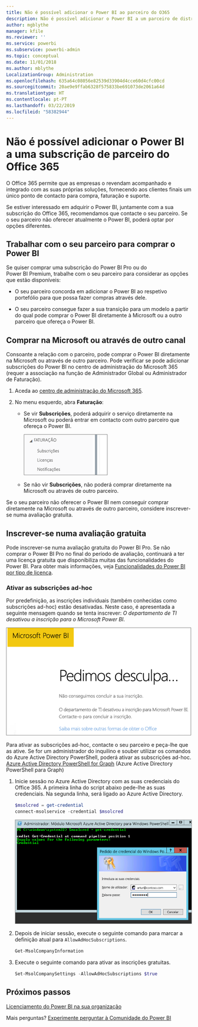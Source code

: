 ```yaml
---
title: Não é possível adicionar o Power BI ao parceiro do O365
description: Não é possível adicionar o Power BI a um parceiro de distribuição do Office 365. O modelo de distribuição é um modelo de compra utilizado pelo Office 365.
author: mgblythe
manager: kfile
ms.reviewer: ''
ms.service: powerbi
ms.subservice: powerbi-admin
ms.topic: conceptual
ms.date: 11/01/2018
ms.author: mblythe
LocalizationGroup: Administration
ms.openlocfilehash: 635a64c08056e82539d33904d4cce60d4cfc00cd
ms.sourcegitcommit: 20ae9e9ffab6328f575833be691073de2061a64d
ms.translationtype: HT
ms.contentlocale: pt-PT
ms.lasthandoff: 03/22/2019
ms.locfileid: "58382944"
---
```

# <a name="unable-to-add-power-bi-to-office-365-partner-subscription"></a>Não é possível adicionar o Power BI a uma subscrição de parceiro do Office 365

O Office 365 permite que as empresas o revendam acompanhado e integrado com as suas próprias soluções, fornecendo aos clientes finais um único ponto de contacto para compra, faturação e suporte.

Se estiver interessado em adquirir o Power BI, juntamente com a sua subscrição do Office 365, recomendamos que contacte o seu parceiro. Se o seu parceiro não oferecer atualmente o Power BI, poderá optar por opções diferentes.

## <a name="work-with-your-partner-to-purchase-power-bi"></a>Trabalhar com o seu parceiro para comprar o Power BI

Se quiser comprar uma subscrição do Power BI Pro ou do Power BI Premium, trabalhe com o seu parceiro para considerar as opções que estão disponíveis:

* O seu parceiro concorda em adicionar o Power BI ao respetivo portefólio para que possa fazer compras através dele.

* O seu parceiro consegue fazer a sua transição para um modelo a partir do qual pode comprar o Power BI diretamente à Microsoft ou a outro parceiro que ofereça o Power BI.

## <a name="purchase-from-microsoft-or-another-channel"></a>Comprar na Microsoft ou através de outro canal

Consoante a relação com o parceiro, pode comprar o Power BI diretamente na Microsoft ou através de outro parceiro. Pode verificar se pode adicionar subscrições do Power BI no centro de administração do Microsoft 365 (requer a associação na função de Administrador Global ou Administrador de Faturação).

1. Aceda ao [centro de administração do Microsoft 365](https://admin.microsoft.com/AdminPortal/Home#/homepage).

1. No menu esquerdo, abra **Faturação**:

    * Se vir **Subscrições**, poderá adquirir o serviço diretamente na Microsoft ou poderá entrar em contacto com outro parceiro que ofereça o Power BI.

        ![Faturação – com subscrições](media/service-admin-syndication-partner/billingsub.png)

    * Se não vir **Subscrições**, não poderá comprar diretamente na Microsoft ou através de outro parceiro.

Se o seu parceiro não oferecer o Power BI nem conseguir comprar diretamente na Microsoft ou através de outro parceiro, considere inscrever-se numa avaliação gratuita.

## <a name="sign-up-for-a-free-trial"></a>Inscrever-se numa avaliação gratuita

Pode inscrever-se numa avaliação gratuita do Power BI Pro. Se não comprar o Power BI Pro no final do período de avaliação, continuará a ter uma licença gratuita que disponibiliza muitas das funcionalidades do Power BI. Para obter mais informações, veja [Funcionalidades do Power BI por tipo de licença](service-features-license-type.md).

### <a name="enable-ad-hoc-subscriptions"></a>Ativar as subscrições ad-hoc

Por predefinição, as inscrições individuais (também conhecidas como subscrições ad-hoc) estão desativadas. Neste caso, é apresentada a seguinte mensagem quando se tenta inscrever: *O departamento de TI desativou a inscrição para o Microsoft Power BI*.

![Imagem Lamentamos](media/service-admin-syndication-partner/sorry.png)

Para ativar as subscrições ad-hoc, contacte o seu parceiro e peça-lhe que as ative. Se for um administrador do inquilino e souber utilizar os comandos do Azure Active Directory PowerShell, poderá ativar as subscrições ad-hoc. [Azure Active Directory PowerShell for Graph](/powershell/azure/active-directory/install-adv2/) (Azure Active Directory PowerShell para Graph)

1. Inicie sessão no Azure Active Directory com as suas credenciais do Office 365. A primeira linha do script abaixo pede-lhe as suas credenciais. Na segunda linha, será ligado ao Azure Active Directory.

    ```powershell
    $msolcred = get-credential
    connect-msolservice -credential $msolcred
    ```

    ![Introduzir as credenciais](media/service-admin-syndication-partner/aad-signin.png)

1. Depois de iniciar sessão, execute o seguinte comando para marcar a definição atual para `AllowAdHocSubscriptions`.

    ```powershell
    Get-MsolCompanyInformation
    ```

1. Execute o seguinte comando para ativar as inscrições gratuitas.

    ```powershell
    Set-MsolCompanySettings -AllowAdHocSubscriptions $true
    ```

## <a name="next-steps"></a>Próximos passos

[Licenciamento do Power BI na sua organização](service-admin-licensing-organization.md)

Mais perguntas? [Experimente perguntar à Comunidade do Power BI](http://community.powerbi.com/)